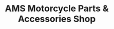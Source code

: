 ---
title: "AMS Motorcycle Parts & Accessories Shop"
url: /quezon-city/ams-motorcycle-parts-and-accessories-shop/
shop: shop
---